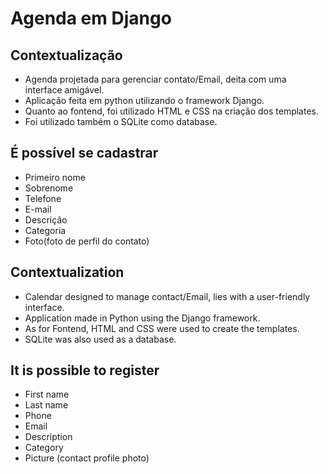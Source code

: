 # Agenda em Django

## Contextualização
- Agenda projetada para gerenciar contato/Email, deita com uma interface amigável.
- Aplicação feita em python utilizando o framework Django.
- Quanto ao fontend, foi utilizado HTML e CSS na criação dos templates.
- Foi utilizado também o SQLite como database.
## É possível se cadastrar
- Primeiro nome
- Sobrenome
- Telefone
- E-mail
- Descrição
- Categoria
- Foto(foto de perfil do contato)

## Contextualization
- Calendar designed to manage contact/Email, lies with a user-friendly interface.
- Application made in Python using the Django framework.
- As for Fontend, HTML and CSS were used to create the templates.
- SQLite was also used as a database.
## It is possible to register
- First name
- Last name
- Phone
- Email
- Description
- Category
- Picture (contact profile photo)
